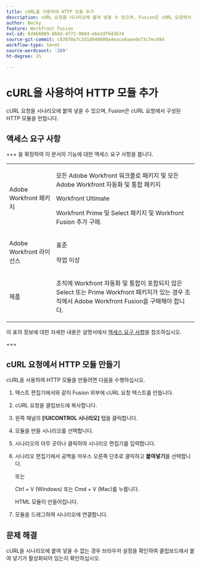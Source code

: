 ```yaml
---
title: cURL을 사용하여 HTTP 모듈 추가
description: cURL 요청을 시나리오에 붙여 넣을 수 있으며, Fusion은 cURL 요청에서 구성된 HTTP 모듈을 만듭니다.
author: Becky
feature: Workfront Fusion
exl-id: 6d466809-860d-4f72-9044-ebe2df943674
source-git-commit: c83070a7c2d1d048000a4eace4aaede73c7ec49d
workflow-type: tm+mt
source-wordcount: '269'
ht-degree: 1%

---
```


# cURL을 사용하여 HTTP 모듈 추가

cURL 요청을 시나리오에 붙여 넣을 수 있으며, Fusion은 cURL 요청에서 구성된 HTTP 모듈을 만듭니다.

## 액세스 요구 사항

+++ 을 확장하여 이 문서의 기능에 대한 액세스 요구 사항을 봅니다.

<table style="table-layout:auto">
 <col> 
 <col> 
 <tbody> 
  <tr> 
   <td role="rowheader">Adobe Workfront 패키지</td> 
   <td> <p>모든 Adobe Workfront 워크플로 패키지 및 모든 Adobe Workfront 자동화 및 통합 패키지</p><p>Workfront Ultimate</p><p>Workfront Prime 및 Select 패키지 및 Workfront Fusion 추가 구매.</p> </td> 
  </tr> 
  <tr data-mc-conditions=""> 
   <td role="rowheader">Adobe Workfront 라이선스</td> 
   <td> <p>표준</p><p>작업 이상</p> </td> 
  </tr> 
  <tr> 
   <td role="rowheader">제품</td> 
   <td>
   <p>조직에 Workfront 자동화 및 통합이 포함되지 않은 Select 또는 Prime Workfront 패키지가 있는 경우 조직에서 Adobe Workfront Fusion을 구매해야 합니다.</li></ul>
   </td> 
  </tr>
 </tbody> 
</table>

이 표의 정보에 대한 자세한 내용은 설명서에서 [액세스 요구 사항](/help/workfront-fusion/references/licenses-and-roles/access-level-requirements-in-documentation.md)을 참조하십시오.

+++

## cURL 요청에서 HTTP 모듈 만들기


cURL을 사용하여 HTTP 모듈을 만들려면 다음을 수행하십시오.

1. 텍스트 편집기에서와 같이 Fusion 외부에 cURL 요청 텍스트를 만듭니다.
1. cURL 요청을 클립보드에 복사합니다.
1. 왼쪽 패널의 **[!UICONTROL 시나리오]** 탭을 클릭합니다.
1. 모듈을 만들 시나리오를 선택합니다.
1. 시나리오의 아무 곳이나 클릭하여 시나리오 편집기를 입력합니다.
1. 시나리오 편집기에서 공백을 마우스 오른쪽 단추로 클릭하고 **붙여넣기**&#x200B;를 선택합니다.

   또는

   Ctrl + V (Windows) 또는 Cmd + V (Mac)를 누릅니다.


   HTML 모듈이 만들어집니다.
1. 모듈을 드래그하여 시나리오에 연결합니다.

## 문제 해결

cURL을 시나리오에 붙여 넣을 수 없는 경우 브라우저 설정을 확인하여 클립보드에서 붙여 넣기가 활성화되어 있는지 확인하십시오.
